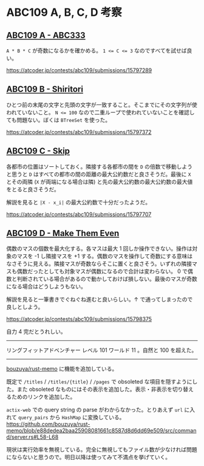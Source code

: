 # ABC109 A, B, C, D 考察

## [ABC109 A - ABC333](https://atcoder.jp/contests/abc109/tasks/abc109_a)

`A * B * C` が奇数になるかを確かめる。 `1 <= C <= 3` なのですべてを試せば良い。

<https://atcoder.jp/contests/abc109/submissions/15797289>

## [ABC109 B - Shiritori](https://atcoder.jp/contests/abc109/tasks/abc109_b)

ひとつ前の末尾の文字と先頭の文字が一致すること。そこまでにその文字列が使われていないこと。 `N <= 100` なので二重ループで使われていないことを確認しても問題ない。ぼくは `BTreeSet` を使った。

<https://atcoder.jp/contests/abc109/submissions/15797372>

## [ABC109 C - Skip](https://atcoder.jp/contests/abc109/tasks/abc109_c)

各都市の位置はソートしておく。隣接する各都市の間を `D` の倍数で移動しようと思うと `D` はすべての都市の間の距離の最大公約数だと良さそうだ。最後に `X` とその両隣 (`X` が両端になる場合は隣) と先の最大公約数の最大公約数の最大値をとると良さそうだ。

解説を見ると `|X - x_i|` の最大公約数で十分だったようだ。

<https://atcoder.jp/contests/abc109/submissions/15797707>

## [ABC109 D - Make Them Even](https://atcoder.jp/contests/abc109/tasks/abc109_d)

偶数のマスの個数を最大化する。各マスは最大 1 回しか操作できない。操作は対象のマスを -1 し隣接マスを +1 する。偶数のマスを操作して奇数にする意味はなさそうに見える。隣接マスが奇数ならそこに置くと良さそう。いずれの隣接マスも偶数だったとしても対象マスが偶数になるので合計は変わらない。 0 で偶数と判断されている場合があるので動かしておけば損しない。最後のマスが奇数になる場合はどうしようもない。

解説を見ると一筆書きでぐねぐね進むと良いらしい。↑ で通ってしまったので良しとしよう。

<https://atcoder.jp/contests/abc109/submissions/15798375>

自力 4 完だとうれしい。

---

リングフィットアドベンチャー レベル 101 ワールド 11 。自然と 100 を超えた。

---

[bouzuya/rust-memo][] に機能を追加している。

既定で `/titles` / `/titles/{title}` / `/pages` で obsoleted な項目を隠すようにした。また obsoleted なものにはその表示を追加した。表示・非表示を切り替えるためのリンクを追加した。

`actix-web` での query string の parse がわからなかった。とりあえず `url` に入れて `query_pairs` から `HashMap` に変換している。 <https://github.com/bouzuya/rust-memo/blob/e88dedea2baa25908081661c8587d8d6dd69e509/src/command/server.rs#L58-L68>

現状は実行効率を無視している。完全に無視してもファイル数が少なければ問題にならないと思うので。明日以降は使ってみて不満点を挙げていく。

[bouzuya/rust-memo]: https://github.com/bouzuya/rust-memo
